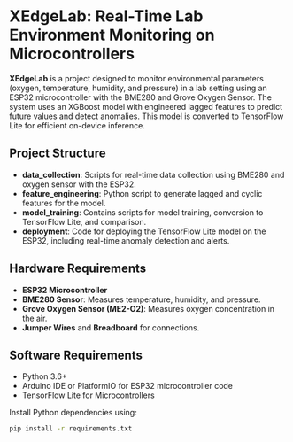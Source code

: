 
# XEdgeLab: Real-Time Lab Environment Monitoring on Microcontrollers

**XEdgeLab** is a project designed to monitor environmental parameters (oxygen, temperature, humidity, and pressure) in a lab setting using an ESP32 microcontroller with the BME280 and Grove Oxygen Sensor. The system uses an XGBoost model with engineered lagged features to predict future values and detect anomalies. This model is converted to TensorFlow Lite for efficient on-device inference.

## Project Structure

- **data_collection**: Scripts for real-time data collection using BME280 and oxygen sensor with the ESP32.
- **feature_engineering**: Python script to generate lagged and cyclic features for the model.
- **model_training**: Contains scripts for model training, conversion to TensorFlow Lite, and comparison.
- **deployment**: Code for deploying the TensorFlow Lite model on the ESP32, including real-time anomaly detection and alerts.

## Hardware Requirements

- **ESP32 Microcontroller**
- **BME280 Sensor**: Measures temperature, humidity, and pressure.
- **Grove Oxygen Sensor (ME2-O2)**: Measures oxygen concentration in the air.
- **Jumper Wires** and **Breadboard** for connections.

## Software Requirements

- Python 3.6+
- Arduino IDE or PlatformIO for ESP32 microcontroller code
- TensorFlow Lite for Microcontrollers

Install Python dependencies using:

```bash
pip install -r requirements.txt
